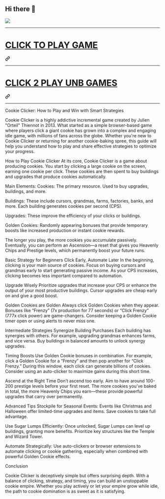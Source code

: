 ## Hi there 👋

<p dir="auto"><a href="https://lesson2.guru" rel="nofollow"><img src="https://camo.githubusercontent.com/d34f6714e059ec0e194ecf6c3917518ee36c076629394a5109f48b034b7eef52/68747470733a2f2f316c6573736f6e312e656d61696c2f67616d657a2e706e67" data-canonical-src="https://1lesson1.email/gamez.png" style="max-width: 100%;"></a></p>
<hr>
<div class="markdown-heading" dir="auto"><h1 class="heading-element" dir="auto"><a href="https://mathlessons.blog" rel="nofollow">CLICK TO PLAY GAME</a></h1><a id="user-content-click-to-play-game" class="anchor" aria-label="Permalink: CLICK TO PLAY GAME" href="#click-to-play-game"><svg class="octicon octicon-link" viewBox="0 0 16 16" version="1.1" width="16" height="16" aria-hidden="true"><path d="m7.775 3.275 1.25-1.25a3.5 3.5 0 1 1 4.95 4.95l-2.5 2.5a3.5 3.5 0 0 1-4.95 0 .751.751 0 0 1 .018-1.042.751.751 0 0 1 1.042-.018 1.998 1.998 0 0 0 2.83 0l2.5-2.5a2.002 2.002 0 0 0-2.83-2.83l-1.25 1.25a.751.751 0 0 1-1.042-.018.751.751 0 0 1-.018-1.042Zm-4.69 9.64a1.998 1.998 0 0 0 2.83 0l1.25-1.25a.751.751 0 0 1 1.042.018.751.751 0 0 1 .018 1.042l-1.25 1.25a3.5 3.5 0 1 1-4.95-4.95l2.5-2.5a3.5 3.5 0 0 1 4.95 0 .751.751 0 0 1-.018 1.042.751.751 0 0 1-1.042.018 1.998 1.998 0 0 0-2.83 0l-2.5 2.5a1.998 1.998 0 0 0 0 2.83Z"></path></svg></a></div>
<hr>
<div class="markdown-heading" dir="auto"><h1 class="heading-element" dir="auto"><a href="https://116.203.58.186:444/" rel="nofollow">CLICK 2 PLAY UNB GAMES</a></h1><a id="user-content-click-2-play-unb-games" class="anchor" aria-label="Permalink: CLICK 2 PLAY UNB GAMES" href="#click-2-play-unb-games"><svg class="octicon octicon-link" viewBox="0 0 16 16" version="1.1" width="16" height="16" aria-hidden="true"><path d="m7.775 3.275 1.25-1.25a3.5 3.5 0 1 1 4.95 4.95l-2.5 2.5a3.5 3.5 0 0 1-4.95 0 .751.751 0 0 1 .018-1.042.751.751 0 0 1 1.042-.018 1.998 1.998 0 0 0 2.83 0l2.5-2.5a2.002 2.002 0 0 0-2.83-2.83l-1.25 1.25a.751.751 0 0 1-1.042-.018.751.751 0 0 1-.018-1.042Zm-4.69 9.64a1.998 1.998 0 0 0 2.83 0l1.25-1.25a.751.751 0 0 1 1.042.018.751.751 0 0 1 .018 1.042l-1.25 1.25a3.5 3.5 0 1 1-4.95-4.95l2.5-2.5a3.5 3.5 0 0 1 4.95 0 .751.751 0 0 1-.018 1.042.751.751 0 0 1-1.042.018 1.998 1.998 0 0 0-2.83 0l-2.5 2.5a1.998 1.998 0 0 0 0 2.83Z"></path></svg></a></div>
<hr>

Cookie Clicker: How to Play and Win with Smart Strategies

Cookie Clicker is a highly addictive incremental game created by Julien "Orteil" Thiennot in 2013. What started as a simple browser-based game where players click a giant cookie has grown into a complex and engaging idle game, with millions of fans across the globe. Whether you're new to Cookie Clicker or returning for another cookie-baking spree, this guide will help you understand how to play and share effective strategies to optimize your progress.

How to Play Cookie Clicker
At its core, Cookie Clicker is a game about producing cookies. You start by clicking a large cookie on the screen, earning one cookie per click. These cookies are then spent to buy buildings and upgrades that produce cookies automatically.

Main Elements:
Cookies: The primary resource. Used to buy upgrades, buildings, and more.

Buildings: These include cursors, grandmas, farms, factories, banks, and more. Each building generates cookies per second (CPS).

Upgrades: These improve the efficiency of your clicks or buildings.

Golden Cookies: Randomly appearing bonuses that provide temporary boosts like increased production or instant cookie rewards.

The longer you play, the more cookies you accumulate passively. Eventually, you can perform an Ascension—a reset that gives you Heavenly Chips and Prestige levels, which permanently boost your future runs.

Basic Strategy for Beginners
Click Early, Automate Later
In the beginning, clicking is your main source of cookies. Focus on buying cursors and grandmas early to start generating passive income. As your CPS increases, clicking becomes less important compared to automation.

Upgrade Wisely
Prioritize upgrades that increase your CPS or enhance the output of your most productive buildings. Cursor upgrades are cheap early on and give a good boost.

Golden Cookies are Golden
Always click Golden Cookies when they appear. Bonuses like “Frenzy” (7x production for 77 seconds) or “Click Frenzy” (777x click power) are game-changers. Consider keeping a Golden Cookie timer open or using alerts to never miss one.

Intermediate Strategies
Synergize Building Purchases
Each building has synergies with others. For example, upgrading grandmas enhances farms, and vice versa. Buy buildings in balanced amounts to unlock synergy upgrades.

Timing Boosts
Use Golden Cookie bonuses in combination. For example, click a Golden Cookie for a “Frenzy” and then pop another for “Click Frenzy.” During this window, each click can generate billions of cookies. Consider using an auto-clicker to maximize gains during this short time.

Ascend at the Right Time
Don’t ascend too early. Aim to have around 100-200 prestige levels before your first reset. The more cookies you’ve baked in total, the more Heavenly Chips you earn—these provide powerful upgrades that carry over permanently.

Advanced Tips
Stockpile for Seasonal Events: Events like Christmas and Halloween offer limited-time upgrades and items. Save cookies to take full advantage.

Use Sugar Lumps Efficiently: Once unlocked, Sugar Lumps can level up buildings, granting more benefits. Prioritize key structures like the Temple and Wizard Tower.

Automate Strategically: Use auto-clickers or browser extensions to automate clicking or cookie gathering, especially when combined with powerful Golden Cookie effects.

Conclusion

Cookie Clicker is deceptively simple but offers surprising depth. With a balance of clicking, strategy, and timing, you can build an unstoppable cookie empire. Whether you play actively or let your empire grow while idle, the path to cookie domination is as sweet as it is satisfying.
